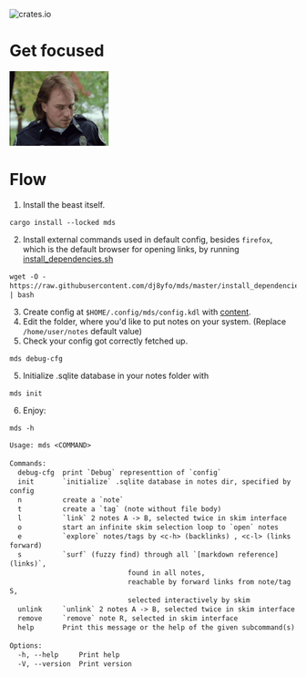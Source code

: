 ![crates.io](https://img.shields.io/crates/v/mds.svg)

# Get focused

![Alt](./logo.gif "Getting focused in your own special way")

# Flow

1. Install the beast itself.

```
cargo install --locked mds 
```

2. Install external commands used in default config, besides `firefox`, which is the default browser for opening links, 
by running [install_dependencies.sh](./install_dependencies.sh)
```
wget -O - https://raw.githubusercontent.com/dj8yfo/mds/master/install_dependencies.sh  | bash
```
3. Create config at `$HOME/.config/mds/config.kdl` with [content](./config.kdl).
  1. Edit the folder, where you'd like to put notes on your system. (Replace `/home/user/notes` default value)
4. Check your config got correctly fetched up.
  ```
  mds debug-cfg
  ```
5. Initialize .sqlite database in your notes folder with
  ```
  mds init  
  ```

6. Enjoy:
  ```
  mds -h
  ```

  ```
  Usage: mds <COMMAND>

  Commands:
    debug-cfg  print `Debug` representtion of `config`
    init       `initialize` .sqlite database in notes dir, specified by config
    n          create a `note`
    t          create a `tag` (note without file body)
    l          `link` 2 notes A -> B, selected twice in skim interface
    o          start an infinite skim selection loop to `open` notes
    e          `explore` notes/tags by <c-h> (backlinks) , <c-l> (links forward)
    s          `surf` (fuzzy find) through all `[markdown reference](links)`, 
                               found in all notes, 
                               reachable by forward links from note/tag S, 
                               selected interactively by skim
    unlink     `unlink` 2 notes A -> B, selected twice in skim interface
    remove     `remove` note R, selected in skim interface
    help       Print this message or the help of the given subcommand(s)

  Options:
    -h, --help     Print help
    -V, --version  Print version
  ```
